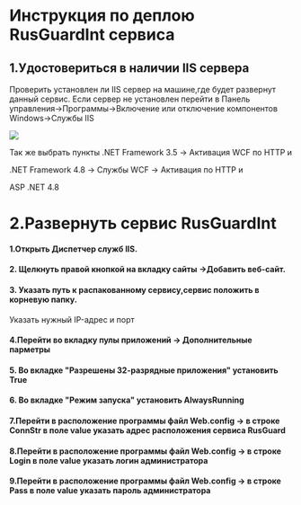 # Инструкция по деплою RusGuardInt сервиса

## 1.Удостовериться в наличии IIS сервера

Проверить установлен ли IIS сервер на машине,где будет развернут данный сервис.
Если сервер не установлен перейти в Панель управления->Программы->Включение или отключение компонентов Windows->Службы IIS

![](https://professorweb.ru/my/ASP_NET/sites/level3/files/img51068.jpg)

Так же выбрать пункты .NET Framework 3.5 -> Активация WCF по HTTP и 

.NET Framework 4.8 -> Службы WCF -> Активация по HTTP и 

ASP .NET 4.8

# 2.Развернуть сервис RusGuardInt

#### 1.Открыть Диспетчер служб IIS.

#### 2. Щелкнуть правой кнопкой на вкладку сайты ->Добавить веб-сайт.

#### 3. Указать путь к распакованному сервису,сервис положить в корневую папку. 

   Указать нужный IP-адрес и порт

#### 4.Перейти во вкладку пулы приложений -> Дополнительные парметры

#### 5. Во вкладке "Разрешены 32-разрядные приложения" установить True

#### 6. Во вкладке "Режим запуска" установить AlwaysRunning

#### 7.Перейти в расположение программы файл Web.config -> в строке ConnStr в поле  value указать адрес расположения сервиса RusGuard
#### 8.Перейти в расположение программы файл Web.config -> в строке Login в поле  value указать логин администратора
#### 9.Перейти в расположение программы файл Web.config -> в строке Pass в поле  value указать пароль администратора 
 
